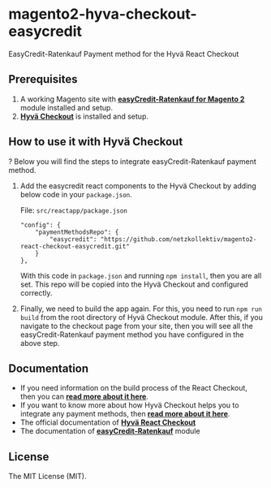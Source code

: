 # magento2-hyva-checkout-easycredit
EasyCredit-Ratenkauf Payment method for the Hyvä React Checkout

## Prerequisites

1. A working Magento site with **[easyCredit-Ratenkauf for Magento 2](https://github.com/teambank/ratenkaufbyeasycredit-plugin-magento-2/)** module installed and setup.
2. **[Hyvä Checkout](https://github.com/hyva-themes/magento2-react-checkout)** is installed and setup.

## How to use it with Hyvä Checkout
?
Below you will find the steps to integrate easyCredit-Ratenkauf payment method.

1. Add the easycredit react components to the Hyvä Checkout by adding below code in your `package.json`.

    File: `src/reactapp/package.json`
    ```
    "config": {
        "paymentMethodsRepo": {
            "easycredit": "https://github.com/netzkollektiv/magento2-react-checkout-easycredit.git"
        }
    },
    ```

    With this code in `package.json` and running `npm install`, then you are all set. This repo will be copied into the Hyvä Checkout and configured correctly.

2. Finally, we need to build the app again. For this, you need to run `npm run build` from the root directory of Hyvä Checkout module. After this, if you navigate to the checkout page from your site, then you will see all the easyCredit-Ratenkauf payment method you have configured in the above step.

## Documentation

- If you need information on the build process of the React Checkout, then you can **[read more about it here](https://hyva-themes.github.io/magento2-react-checkout/build/)**.
- If you want to know more about how Hyvä Checkout helps you to integrate any payment methods, then **[read more about it here](https://hyva-themes.github.io/magento2-react-checkout/payment-integration/)**.
- The official documentation of **[Hyvä React Checkout](https://hyva-themes.github.io/magento2-react-checkout)**
- The documentation of **[easyCredit-Ratenkauf](https://netzkollektiv.com/docs/easycredit-ratenkauf-magento2/)** module

## License

The MIT License (MIT).
